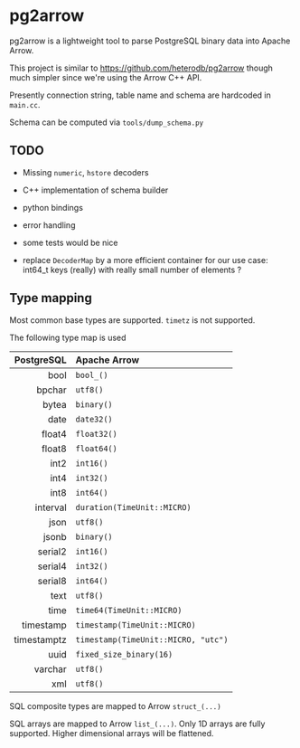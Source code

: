 # pg2arrow

pg2arrow is a lightweight tool to parse PostgreSQL binary data into Apache Arrow.

This project is similar to https://github.com/heterodb/pg2arrow though much simpler since we're using the Arrow C++ API.

Presently connection string, table name and schema are hardcoded in `main.cc`.

Schema can be computed via `tools/dump_schema.py`

## TODO

* Missing `numeric`, `hstore` decoders

* C++ implementation of schema builder

* python bindings

* error handling

* some tests would be nice

* replace `DecoderMap` by a more efficient container for our use case: int64_t keys (really) with really small number of elements ?

## Type mapping

Most common base types are supported. `timetz` is not supported.

The following type map is used

| PostgreSQL  | Apache Arrow                        |
|------------:|:------------------------------------|
| bool        | `bool_()`                           |
| bpchar      | `utf8()`                            |
| bytea       | `binary()`                          |
| date        | `date32()`                          |
| float4      | `float32()`                         |
| float8      | `float64()`                         |
| int2        | `int16()`                           |
| int4        | `int32()`                           |
| int8        | `int64()`                           |
| interval    | `duration(TimeUnit::MICRO)`         |
| json        | `utf8()`                            |
| jsonb       | `binary()`                          |
| serial2     | `int16()`                           |
| serial4     | `int32()`                           |
| serial8     | `int64()`                           |
| text        | `utf8()`                            |
| time        | `time64(TimeUnit::MICRO)`           |
| timestamp   | `timestamp(TimeUnit::MICRO)`        |
| timestamptz | `timestamp(TimeUnit::MICRO, "utc")` |
| uuid        | `fixed_size_binary(16)`             |
| varchar     | `utf8()`                            |
| xml         | `utf8()`                            |

SQL composite types are mapped to Arrow `struct_(...)`

SQL arrays are mapped to Arrow `list_(...)`. Only 1D arrays are fully supported. Higher dimensional arrays will be flattened.
